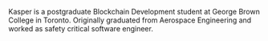Kasper is a postgraduate Blockchain Development student at George Brown College in Toronto. Originally graduated from Aerospace Engineering and worked as safety critical software engineer.